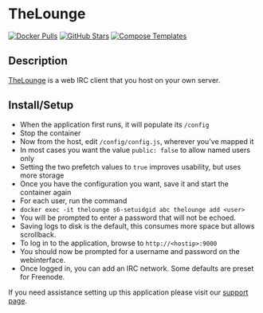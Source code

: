 # TheLounge

[![Docker Pulls](https://img.shields.io/docker/pulls/linuxserver/thelounge?style=flat-square&color=607D8B&label=docker%20pulls&logo=docker)](https://hub.docker.com/r/linuxserver/thelounge)
[![GitHub Stars](https://img.shields.io/github/stars/linuxserver/docker-thelounge?style=flat-square&color=607D8B&label=github%20stars&logo=github)](https://github.com/linuxserver/docker-thelounge)
[![Compose Templates](https://img.shields.io/static/v1?style=flat-square&color=607D8B&label=compose&message=templates)](https://github.com/GhostWriters/DockSTARTer/tree/master/compose/.apps/thelounge)

## Description

[TheLounge](https://thelounge.chat/) is a web IRC client that you host on your
own server.

## Install/Setup

* When the application first runs, it will populate its `/config`
* Stop the container
* Now from the host, edit `/config/config.js`, wherever you've mapped it
* In most cases you want the value `public: false` to allow named users only
* Setting the two prefetch values to `true` improves usability, but uses more storage
* Once you have the configuration you want, save it and start the container again
* For each user, run the command
* `docker exec -it thelounge s6-setuidgid abc thelounge add <user>`
* You will be prompted to enter a password that will not be echoed.
* Saving logs to disk is the default, this consumes more space but allows scrollback.
* To log in to the application, browse to `http://<hostip>:9000`
* You should now be prompted for a username and password on the webinterface.
* Once logged in, you can add an IRC network. Some defaults are preset for Freenode.

If you need assistance setting up this application please visit our
[support page](https://dockstarter.com/basics/support/).
